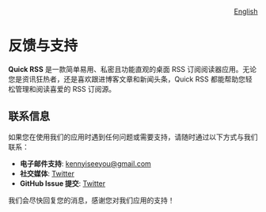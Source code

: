 <p align="right">
  <a href="./feedback.md">English</a>
</p>
<!--rehype:style=float: right; bottom: -36px; position: relative;-->

反馈与支持
===

**Quick RSS** 是一款简单易用、私密且功能直观的桌面 RSS 订阅阅读器应用。无论您是资讯狂热者，还是喜欢跟进博客文章和新闻头条，Quick RSS 都能帮助您轻松管理和阅读喜爱的 RSS 订阅源。

## 联系信息

如果您在使用我们的应用时遇到任何问题或需要支持，请随时通过以下方式与我们联系：

- **电子邮件支持**: [kennyiseeyou@gmail.com](mailto:kennyiseeyou@gmail.com)
- **社交媒体**: [Twitter](https://twitter.com/jaywcjlove)
- **GitHub Issue 提交**: [Twitter](https://github.com/jaywcjlove/quick-rss/issues/new/choose)

我们会尽快回复您的消息，感谢您对我们应用的支持！
